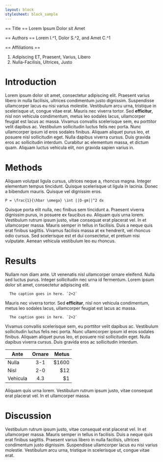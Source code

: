 ```yaml
---
layout: block
stylesheet: block_sample
---
```


== Title ==
Lorem Ipsum Dolor sit Amet

== Authors ==
Lorem I.^1, Dolor S.^2, and Amet C.^1

== Affiliations ==
1. Adipiscing ET, Praesent, Varius, Libero
2. Nulla-Facilisis, Ultrices, Justo

# Introduction

Lorem ipsum dolor sit amet, consectetur adipiscing elit.
Praesent varius libero in nulla facilisis, ultrices condimentum justo dignissim.
Suspendisse ullamcorper lacus eu nisi varius molestie.
Vestibulum arcu urna, tristique in scelerisque ut, congue vitae erat.
Mauris nec viverra tortor. Sed **efficitur**, nisl non vehicula condimentum, metus leo sodales lacus, ullamcorper feugiat est lacus ac massa.
Vivamus convallis scelerisque sem, eu porttitor velit dapibus ac.
Vestibulum sollicitudin luctus felis nec porta. Nunc ullamcorper ipsum id eros sodales finibus.
Aliquam aliquet purus leo, et posuere nisl sollicitudin eget. Nulla dapibus viverra cursus.
Duis gravida eros ac sollicitudin interdum. Curabitur ac elementum massa, et dictum quam.
Aliquam luctus vehicula elit, non gravida sapien varius in.

# Methods

Aliquam volutpat ligula cursus, ultrices neque a, rhoncus magna.
Integer elementum tempus tincidunt.
Quisque scelerisque ut ligula in lacinia. Donec a bibendum mauris.
Quisque vel dignissim eros.

```
P = \frac{1}{\hbar \omega} \int ||D-gm||^2 dx
```

Quisque porta elit nulla, nec finibus sem tincidunt a.
Praesent viverra dignissim purus, in posuere ex faucibus eu.
Aliquam quis urna lorem.
Vestibulum rutrum ipsum justo, vitae consequat erat placerat vel.
In et ullamcorper massa.
Mauris semper in tellus in facilisis.
Duis a neque quis erat finibus sagittis.
Vivamus facilisis massa at ex hendrerit, vel rhoncus odio cursus.
Sed scelerisque est et dui consectetur, et pretium nisi vulputate.
Aenean vehicula vestibulum leo eu rhoncus.

# Results

Nullam non diam ante. Ut venenatis nisl ullamcorper ornare eleifend. Nulla sed luctus purus. Integer sollicitudin nec urna id fermentum. Lorem ipsum dolor sit amet, consectetur adipiscing elit.

```lorem.jpg
  The caption goes in here. `2+2`
```
Mauris nec viverra tortor. Sed **efficitur**, nisl non vehicula condimentum, metus leo sodales lacus, ullamcorper feugiat est lacus ac massa.

```ipsum.jpg
  The caption goes in here. `2+2`
```
Vivamus convallis scelerisque sem, eu porttitor velit dapibus ac.
Vestibulum sollicitudin luctus felis nec porta. Nunc ullamcorper ipsum id eros sodales finibus.
Aliquam aliquet purus leo, et posuere nisl sollicitudin eget. Nulla dapibus viverra cursus.
Duis gravida eros ac sollicitudin interdum.

| Ante       | Ornare  | Metus |
| ---------- |:-------:| -----:|
| Nulla      | 3-1     | $1600 |
| Nisl       | 2-0     |   $12 |
| Vehicula   | 4.3     |    $1 |

Aliquam quis urna lorem.
Vestibulum rutrum ipsum justo, vitae consequat erat placerat vel.
In et ullamcorper massa.

# Discussion

Vestibulum rutrum ipsum justo, vitae consequat erat placerat vel.
In et ullamcorper massa.
Mauris semper in tellus in facilisis.
Duis a neque quis erat finibus sagittis.
Praesent varius libero in nulla facilisis, ultrices condimentum justo dignissim.
Suspendisse ullamcorper lacus eu nisi varius molestie.
Vestibulum arcu urna, tristique in scelerisque ut, congue vitae erat.
